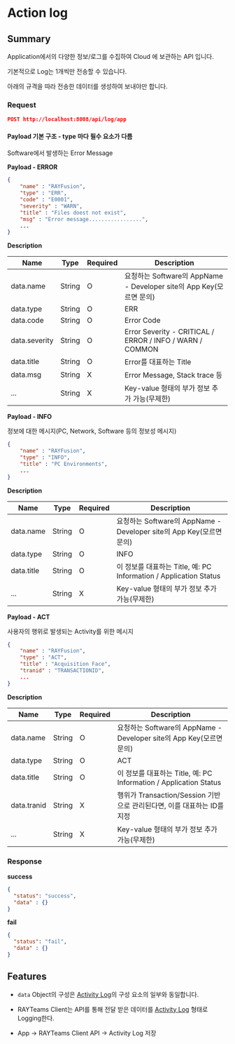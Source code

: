 # Action log

## Summary

Application에서의 다양한 정보/로그를 수집하여 Cloud 에 보관하는 API 입니다.

기본적으로 Log는 1개씩만 전송할 수 있습니다.

아래의 규격을 따라 전송한 데이터를 생성하여 보내야만 합니다.

### Request

```JSON
POST http://localhost:8008/api/log/app
```

#### Payload 기본 구조 - type 마다 필수 요소가 다름

Software에서 발생하는 Error Message

**Payload - ERROR**

```JSON
{
    "name" : "RAYFusion",
    "type" : "ERR",
    "code" : "E0001",
    "severity" : "WARN",
    "title" : "Files doest not exist",
    "msg" : "Error message.................",
    ...
}
```

**Description**

| Name | Type | Required | Description |
| --- | --- | --- | --- |
| data.name | String | O | 요청하는 Software의 AppName - Developer site의 App Key(모르면 문의) |
| data.type | String | O  | ERR |
| data.code | String | O  | Error Code |
| data.severity | String | O  | Error Severity - CRITICAL / ERROR / INFO / WARN / COMMON |
| data.title | String | O  | Error를 대표하는 Title  |
| data.msg | String | X  | Error Message, Stack trace 등 |
| ... | String | X  | Key-value 형태의 부가 정보 추가 가능(무제한) |

**Payload - INFO**

정보에 대한 메시지(PC, Network, Software 등의 정보성 메시지)

```JSON
{
    "name" : "RAYFusion",
    "type" : "INFO",
    "title" : "PC Environments",
    ...
}
```

**Description**

| Name | Type | Required | Description |
| --- | --- | --- | --- |
| data.name | String | O | 요청하는 Software의 AppName - Developer site의 App Key(모르면 문의) |
| data.type | String | O  | INFO |
| data.title | String | O  | 이 정보를 대표하는 Title, 예: PC Information / Application Status |
| ... | String | X  | Key-value 형태의 부가 정보 추가 가능(무제한) |

**Payload - ACT**

사용자의 행위로 발생되는 Activity를 위한 메시지

```JSON
{
    "name" : "RAYFusion",
    "type" : "ACT",
    "title" : "Acquisition Face",
    "tranid" : "TRANSACTIONID",
    ...
}
```

**Description**

| Name | Type | Required | Description |
| --- | --- | --- | --- |
| data.name | String | O | 요청하는 Software의 AppName - Developer site의 App Key(모르면 문의) |
| data.type | String | O | ACT |
| data.title | String | O | 이 정보를 대표하는 Title, 예: PC Information / Application Status |
| data.tranid | String | X | 행위가 Transaction/Session 기반으로 관리된다면, 이를 대표하는 ID를 지정 |
| ... | String | X  | Key-value 형태의 부가 정보 추가 가능(무제한) |

### Response

**success**

```JSON
{
  "status": "success",
  "data" : {}
}
```

**fail**

```JSON
{
  "status": "fail",
  "data" : {}
}
```

## Features

* ```data``` Object의 구성은 [Activity Log](../developer/common/activity-log.md)의 구성 요소의 일부와 동일합니다.

* RAYTeams Client는 API를 통해 전달 받은 데이터를 [Activity Log](../developer/common/activity-log.md) 형태로 Logging한다.

* App -> RAYTeams Client API -> Activity Log 저장
